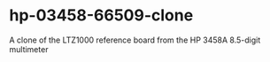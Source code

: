 # hp-03458-66509-clone
A clone of the LTZ1000 reference board from the HP 3458A 8.5-digit multimeter
